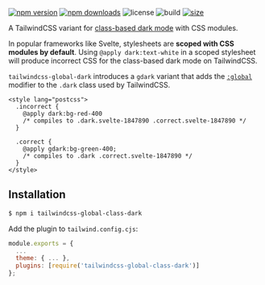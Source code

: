 [![npm version](http://img.shields.io/npm/v/tailwindcss-global-class-dark.svg)](https://www.npmjs.com/package/tailwindcss-global-class-dark)
[![npm downloads](https://img.shields.io/npm/dm/tailwindcss-global-class-dark.svg)](https://www.npmjs.com/package/tailwindcss-global-class-dark)
![license](https://img.shields.io/npm/l/tailwindcss-global-class-dark)
![build](https://img.shields.io/github/workflow/status/bryanmylee/tailwindcss-global-class-dark/publish)
[![size](https://img.shields.io/bundlephobia/min/tailwindcss-global-class-dark)](https://bundlephobia.com/result?p=tailwindcss-global-class-dark)

A TailwindCSS variant for [class-based dark mode](https://tailwindcss.com/docs/dark-mode#toggling-dark-mode-manually) with CSS modules.

In popular frameworks like Svelte, stylesheets are **scoped with CSS modules by default**. Using `@apply dark:text-white` in a scoped stylesheet will produce incorrect CSS for the class-based dark mode on TailwindCSS.

`tailwindcss-global-dark` introduces a `gdark` variant that adds the [`:global`](https://github.com/css-modules/css-modules#exceptions) modifier to the `.dark` class used by TailwindCSS.

```svelte
<style lang="postcss">
  .incorrect {
    @apply dark:bg-red-400
    /* compiles to .dark.svelte-1847890 .correct.svelte-1847890 */
  }

  .correct {
    @apply gdark:bg-green-400;
    /* compiles to .dark .correct.svelte-1847890 */
  }
</style>
```

## Installation

```bash
$ npm i tailwindcss-global-class-dark
```

Add the plugin to `tailwind.config.cjs`:

```js
module.exports = {
  ...
  theme: { ... },
  plugins: [require('tailwindcss-global-class-dark')]
};
```
